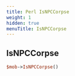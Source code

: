 ```yaml
---
title: Perl IsNPCCorpse
weight: 1
hidden: true
menuTitle: IsNPCCorpse
---
```

## IsNPCCorpse
```perl
$mob->IsNPCCorpse()
```